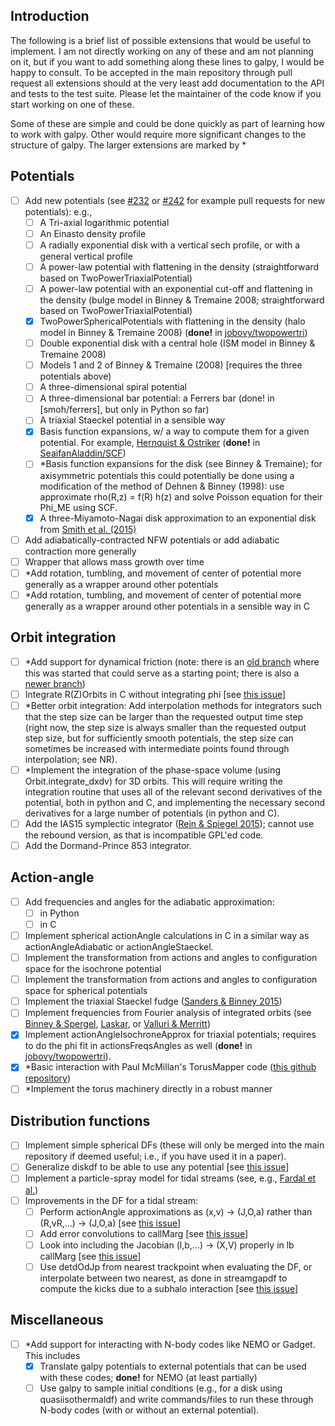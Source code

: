 Introduction
-------------

The following is a brief list of possible extensions that would be useful to implement. I am not directly working on any of these and am not planning on it, but if you want to add something along these lines to galpy, I would be happy to consult. To be accepted in the main repository through pull request all extensions should at the very least add documentation to the API and tests to the test suite. Please let the maintainer of the code know if you start working on one of these.

Some of these are simple and could be done quickly as part of learning how to work with galpy. Other would require more significant changes to the structure of galpy. The larger extensions are marked by *

Potentials
-----------

- [ ] Add new potentials (see [#232](https://github.com/jobovy/galpy/pull/232) or [#242](https://github.com/jobovy/galpy/pull/242) for example pull requests for new potentials): e.g.,
    - [ ] A Tri-axial logarithmic potential
    - [ ] An Einasto density profile
    - [ ] A radially exponential disk with a vertical sech profile, or with a general vertical profile
    - [ ] A power-law potential with flattening in the density (straightforward based on TwoPowerTriaxialPotential)
    - [ ] A power-law potential with an exponential cut-off and flattening in the density (bulge model in Binney & Tremaine 2008; straightforward based on TwoPowerTriaxialPotential)
    - [x] TwoPowerSphericalPotentials with flattening in the density (halo model in Binney & Tremaine 2008) (**done!** in [jobovy/twopowertri](https://github.com/jobovy/galpy/tree/twopowertri))
    - [ ] Double exponential disk with a central hole (ISM model in Binney & Tremaine 2008)
    - [ ] Models 1 and 2 of Binney & Tremaine (2008) [requires the three potentials above)
    - [ ] A three-dimensional spiral potential
    - [ ] A three-dimensional bar potential: a Ferrers bar (done! in [smoh/ferrers], but only in Python so far)
    - [ ] A triaxial Staeckel potential in a sensible way
    - [x] Basis function expansions, w/ a way to compute them for a given potential. For example, [Hernquist & Ostriker](http://adsabs.harvard.edu/abs/1992ApJ...386..375H) (**done!** in [SeaifanAladdin/SCF](https://github.com/SeaifanAladdin/galpy/tree/SCF))
    - [ ] *Basis function expansions for the disk (see Binney & Tremaine); for axisymmetric potentials this could potentially be done using a modification of the method of Dehnen & Binney (1998): use approximate rho(R,z) = f(R) h(z) and solve Poisson equation for their Phi_ME using SCF.
    - [x] A three-Miyamoto-Nagai disk approximation to an exponential disk from [Smith et al. (2015)](http://arxiv.org/abs/1502.00627)
- [ ] Add adiabatically-contracted NFW potentials or add adiabatic contraction more generally
- [ ] Wrapper that allows mass growth over time
- [ ] *Add rotation, tumbling, and movement of center of potential more generally as a wrapper around other potentials
- [ ] *Add rotation, tumbling, and movement of center of potential more generally as a wrapper around other potentials in a sensible way in C

Orbit integration
------------------

- [ ] *Add support for dynamical friction (note: there is an [old branch](https://github.com/jobovy/galpy/tree/dev_galpy_dynamfric) where this was started that could serve as a starting point; there is also a [newer branch](https://github.com/jobovy/galpy/tree/dynamfric))
- [ ] Integrate R(Z)Orbits in C without integrating phi [see [this issue](https://github.com/jobovy/galpy/issues/28)]
- [ ] *Better orbit integration: Add interpolation methods for integrators such that the step size can be larger than the requested output time step (right now, the step size is always smaller than the requested output step size, but for sufficiently smooth potentials, the step size can sometimes be increased with intermediate points found through interpolation; see NR).
- [ ] *Implement the integration of the phase-space volume (using Orbit.integrate_dxdv) for 3D orbits. This will require writing the integration routine that uses all of the relevant second derivatives of the potential, both in python and C, and implementing the necessary second derivatives for a large number of potentials (in python and C).
- [ ] Add the IAS15 symplectic integrator ([Rein & Spiegel 2015](http://adsabs.harvard.edu/abs/2015MNRAS.446.1424R)); cannot use the rebound version, as that is incompatible GPL'ed code.
- [ ] Add the Dormand-Prince 853 integrator.

Action-angle
-------------
- [ ] Add frequencies and angles for the adiabatic approximation:
     - [ ] in Python
     - [ ] in C
- [ ] Implement spherical actionAngle calculations in C in a similar way as actionAngleAdiabatic or actionAngleStaeckel.
- [ ] Implement the transformation from actions and angles to configuration space for the isochrone potential
- [ ] Implement the transformation from actions and angles to configuration space for spherical potentials
- [ ] Implement the triaxial Staeckel fudge ([Sanders & Binney 2015](http://adsabs.harvard.edu/abs/2014arXiv1412.2093S))
- [ ] Implement frequencies from Fourier analysis of integrated orbits (see [Binney & Spergel](http://adsabs.harvard.edu/abs/1982ApJ...252..308B), [Laskar](http://adsabs.harvard.edu/abs/1990Icar...88..266L), or [Valluri & Merritt](http://adsabs.harvard.edu/abs/1998ApJ...506..686V))
- [x] Implement actionAngleIsochroneApprox for triaxial potentials; requires to do the phi fit in actionsFreqsAngles as well (**done!** in [jobovy/twopowertri](https://github.com/jobovy/galpy/tree/twopowertri)).
- [x] *Basic interaction with Paul McMillan's TorusMapper code ([this github repository](https://github.com/PaulMcMillan-Astro/Torus))
- [ ] *Implement the torus machinery directly in a robust manner

Distribution functions
------------------------
- [ ] Implement simple spherical DFs (these will only be merged into the main repository if deemed useful; i.e., if you have used it in a paper).
- [ ] Generalize diskdf to be able to use any potential [see [this issue](https://github.com/jobovy/galpy/issues/7)]
- [ ] Implement a particle-spray model for tidal streams (see, e.g., [Fardal et al.](http://adsabs.harvard.edu/abs/2015MNRAS.452..301F))
- [ ] Improvements in the DF for a tidal stream:
  - [ ] Perform actionAngle approximations as (x,v) -> (J,O,a) rather than (R,vR,...) -> (J,O,a) [see [this issue](https://github.com/jobovy/galpy/issues/113)]
  - [ ] Add error convolutions to callMarg [see [this issue](https://github.com/jobovy/galpy/issues/114)]
  - [ ] Look into including the Jacobian (l,b,...) -> (X,V) properly in lb callMarg [see [this issue](https://github.com/jobovy/galpy/issues/115)]
  - [ ] Use detdOdJp from nearest trackpoint when evaluating the DF, or interpolate between two nearest, as done in streamgapdf to compute the kicks due to a subhalo interaction [see [this issue](https://github.com/jobovy/galpy/issues/197)]

Miscellaneous
---------------
- [ ] *Add support for interacting with N-body codes like NEMO or Gadget. This includes
     - [x] Translate galpy potentials to external potentials that can be used with these codes; **done!** for NEMO (at least partially)
     - [ ] Use galpy to sample initial conditions (e.g., for a disk using quasiisothermaldf) and write commands/files to run these through N-body codes (with or without an external potential).